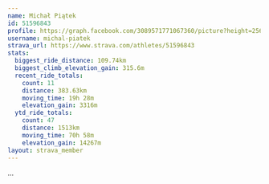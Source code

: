 ```yaml
---
name: Michał Piątek
id: 51596843
profile: https://graph.facebook.com/3089571771067360/picture?height=256&width=256
username: michal-piatek
strava_url: https://www.strava.com/athletes/51596843
stats:
  biggest_ride_distance: 109.74km
  biggest_climb_elevation_gain: 315.6m
  recent_ride_totals:
    count: 11
    distance: 383.63km
    moving_time: 19h 28m
    elevation_gain: 3316m
  ytd_ride_totals:
    count: 47
    distance: 1513km
    moving_time: 70h 58m
    elevation_gain: 14267m
layout: strava_member
--- 
```

...
